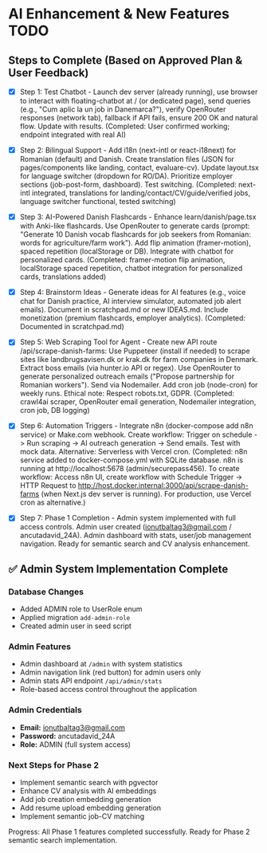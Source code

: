 # AI Enhancement & New Features TODO

## Steps to Complete (Based on Approved Plan & User Feedback)

- [x] Step 1: Test Chatbot - Launch dev server (already running), use browser to interact with floating-chatbot at / (or dedicated page), send queries (e.g., "Cum aplic la un job in Danemarca?"), verify OpenRouter responses (network tab), fallback if API fails, ensure 200 OK and natural flow. Update with results. (Completed: User confirmed working; endpoint integrated with real AI)

- [x] Step 2: Bilingual Support - Add i18n (next-intl or react-i18next) for Romanian (default) and Danish. Create translation files (JSON for pages/components like landing, contact, evaluare-cv). Update layout.tsx for language switcher (dropdown for RO/DA). Prioritize employer sections (job-post-form, dashboard). Test switching. (Completed: next-intl integrated, translations for landing/contact/CV/guide/verified jobs, language switcher functional, tested switching)

- [x] Step 3: AI-Powered Danish Flashcards - Enhance learn/danish/page.tsx with Anki-like flashcards. Use OpenRouter to generate cards (prompt: "Generate 10 Danish vocab flashcards for job seekers from Romanian: words for agriculture/farm work"). Add flip animation (framer-motion), spaced repetition (localStorage or DB). Integrate with chatbot for personalized cards. (Completed: framer-motion flip animation, localStorage spaced repetition, chatbot integration for personalized cards, translations added)

- [x] Step 4: Brainstorm Ideas - Generate ideas for AI features (e.g., voice chat for Danish practice, AI interview simulator, automated job alert emails). Document in scratchpad.md or new IDEAS.md. Include monetization (premium flashcards, employer analytics). (Completed: Documented in scratchpad.md)

- [x] Step 5: Web Scraping Tool for Agent - Create new API route /api/scrape-danish-farms: Use Puppeteer (install if needed) to scrape sites like landbrugsavisen.dk or krak.dk for farm companies in Denmark. Extract boss emails (via hunter.io API or regex). Use OpenRouter to generate personalized outreach emails ("Propose partnership for Romanian workers"). Send via Nodemailer. Add cron job (node-cron) for weekly runs. Ethical note: Respect robots.txt, GDPR. (Completed: crawl4ai scraper, OpenRouter email generation, Nodemailer integration, cron job, DB logging)

- [x] Step 6: Automation Triggers - Integrate n8n (docker-compose add n8n service) or Make.com webhook. Create workflow: Trigger on schedule -> Run scraping -> AI outreach generation -> Send emails. Test with mock data. Alternative: Serverless with Vercel cron. (Completed: n8n service added to docker-compose.yml with SQLite database. n8n is running at http://localhost:5678 (admin/securepass456). To create workflow: Access n8n UI, create workflow with Schedule Trigger -> HTTP Request to http://host.docker.internal:3000/api/scrape-danish-farms (when Next.js dev server is running). For production, use Vercel cron as alternative.)

- [x] Step 7: Phase 1 Completion - Admin system implemented with full access controls. Admin user created (ionutbaltag3@gmail.com / ancutadavid_24A). Admin dashboard with stats, user/job management navigation. Ready for semantic search and CV analysis enhancement.

## ✅ Admin System Implementation Complete

### Database Changes
- Added ADMIN role to UserRole enum
- Applied migration `add-admin-role`
- Created admin user in seed script

### Admin Features
- Admin dashboard at `/admin` with system statistics
- Admin navigation link (red button) for admin users only
- Admin stats API endpoint `/api/admin/stats`
- Role-based access control throughout the application

### Admin Credentials
- **Email:** ionutbaltag3@gmail.com
- **Password:** ancutadavid_24A
- **Role:** ADMIN (full system access)

### Next Steps for Phase 2
- Implement semantic search with pgvector
- Enhance CV analysis with AI embeddings
- Add job creation embedding generation
- Add resume upload embedding generation
- Implement semantic job-CV matching

Progress: All Phase 1 features completed successfully. Ready for Phase 2 semantic search implementation.
